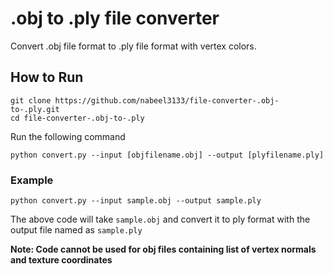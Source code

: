 # .obj to .ply file converter
Convert .obj file format to .ply file format with vertex colors.

## How to Run
```
git clone https://github.com/nabeel3133/file-converter-.obj-to-.ply.git
cd file-converter-.obj-to-.ply
```
Run the following command
```
python convert.py --input [objfilename.obj] --output [plyfilename.ply]
```
### Example
```
python convert.py --input sample.obj --output sample.ply
```
The above code will take `sample.obj` and convert it to ply format with the output file named as `sample.ply`

**Note: Code cannot be used for obj files containing list of vertex normals and texture coordinates**
